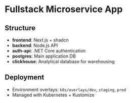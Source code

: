 # Fullstack Microservice App

## Structure
- **frontend**: Next.js + shadcn
- **backend**: Node.js API
- **auth-api**: .NET Core authentication
- **postgres**: Main application DB
- **clickhouse**: Analytical database for warehousing

## Deployment
- Environment overlays: `k8s/overlays/dev`, `staging`, `prod`
- Managed with Kubernetes + Kustomize

